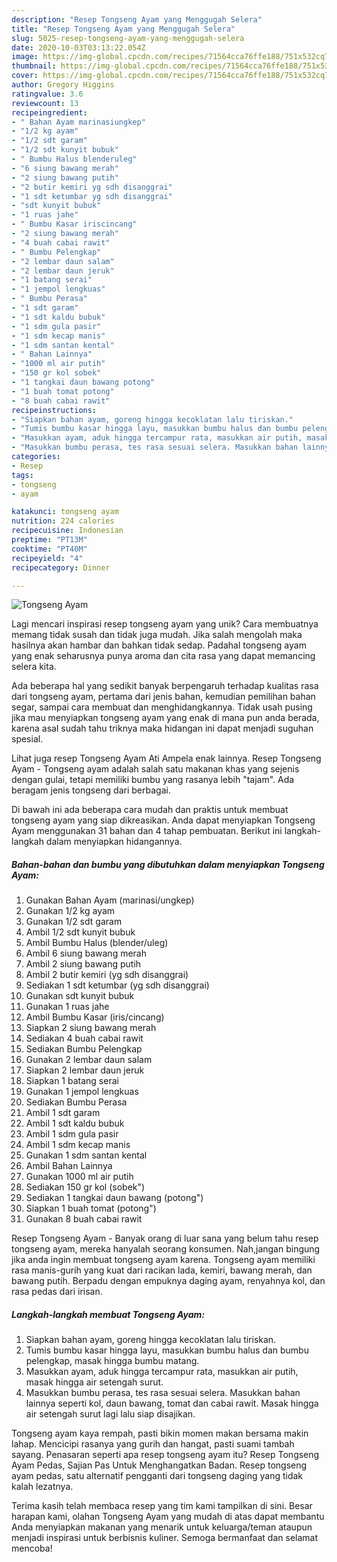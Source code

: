 ```yaml
---
description: "Resep Tongseng Ayam yang Menggugah Selera"
title: "Resep Tongseng Ayam yang Menggugah Selera"
slug: 5025-resep-tongseng-ayam-yang-menggugah-selera
date: 2020-10-03T03:13:22.054Z
image: https://img-global.cpcdn.com/recipes/71564cca76ffe188/751x532cq70/tongseng-ayam-foto-resep-utama.jpg
thumbnail: https://img-global.cpcdn.com/recipes/71564cca76ffe188/751x532cq70/tongseng-ayam-foto-resep-utama.jpg
cover: https://img-global.cpcdn.com/recipes/71564cca76ffe188/751x532cq70/tongseng-ayam-foto-resep-utama.jpg
author: Gregory Higgins
ratingvalue: 3.6
reviewcount: 13
recipeingredient:
- " Bahan Ayam marinasiungkep"
- "1/2 kg ayam"
- "1/2 sdt garam"
- "1/2 sdt kunyit bubuk"
- " Bumbu Halus blenderuleg"
- "6 siung bawang merah"
- "2 siung bawang putih"
- "2 butir kemiri yg sdh disanggrai"
- "1 sdt ketumbar yg sdh disanggrai"
- "sdt kunyit bubuk"
- "1 ruas jahe"
- " Bumbu Kasar iriscincang"
- "2 siung bawang merah"
- "4 buah cabai rawit"
- " Bumbu Pelengkap"
- "2 lembar daun salam"
- "2 lembar daun jeruk"
- "1 batang serai"
- "1 jempol lengkuas"
- " Bumbu Perasa"
- "1 sdt garam"
- "1 sdt kaldu bubuk"
- "1 sdm gula pasir"
- "1 sdm kecap manis"
- "1 sdm santan kental"
- " Bahan Lainnya"
- "1000 ml air putih"
- "150 gr kol sobek"
- "1 tangkai daun bawang potong"
- "1 buah tomat potong"
- "8 buah cabai rawit"
recipeinstructions:
- "Siapkan bahan ayam, goreng hingga kecoklatan lalu tiriskan."
- "Tumis bumbu kasar hingga layu, masukkan bumbu halus dan bumbu pelengkap, masak hingga bumbu matang."
- "Masukkan ayam, aduk hingga tercampur rata, masukkan air putih, masak hingga air setengah surut."
- "Masukkan bumbu perasa, tes rasa sesuai selera. Masukkan bahan lainnya seperti kol, daun bawang, tomat dan cabai rawit. Masak hingga air setengah surut lagi lalu siap disajikan."
categories:
- Resep
tags:
- tongseng
- ayam

katakunci: tongseng ayam 
nutrition: 224 calories
recipecuisine: Indonesian
preptime: "PT13M"
cooktime: "PT40M"
recipeyield: "4"
recipecategory: Dinner

---
```



![Tongseng Ayam](https://img-global.cpcdn.com/recipes/71564cca76ffe188/751x532cq70/tongseng-ayam-foto-resep-utama.jpg)

Lagi mencari inspirasi resep tongseng ayam yang unik? Cara membuatnya memang tidak susah dan tidak juga mudah. Jika salah mengolah maka hasilnya akan hambar dan bahkan tidak sedap. Padahal tongseng ayam yang enak seharusnya punya aroma dan cita rasa yang dapat memancing selera kita.

Ada beberapa hal yang sedikit banyak berpengaruh terhadap kualitas rasa dari tongseng ayam, pertama dari jenis bahan, kemudian pemilihan bahan segar, sampai cara membuat dan menghidangkannya. Tidak usah pusing jika mau menyiapkan tongseng ayam yang enak di mana pun anda berada, karena asal sudah tahu triknya maka hidangan ini dapat menjadi suguhan spesial.

Lihat juga resep Tongseng Ayam Ati Ampela enak lainnya. Resep Tongseng Ayam - Tongseng ayam adalah salah satu makanan khas yang sejenis dengan gulai, tetapi memiliki bumbu yang rasanya lebih &#34;tajam&#34;. Ada beragam jenis tongseng dari berbagai.


Di bawah ini ada beberapa cara mudah dan praktis untuk membuat tongseng ayam yang siap dikreasikan. Anda dapat menyiapkan Tongseng Ayam menggunakan 31 bahan dan 4 tahap pembuatan. Berikut ini langkah-langkah dalam menyiapkan hidangannya.

<!--inarticleads1-->

##### Bahan-bahan dan bumbu yang dibutuhkan dalam menyiapkan Tongseng Ayam:

1. Gunakan  Bahan Ayam (marinasi/ungkep)
1. Gunakan 1/2 kg ayam
1. Gunakan 1/2 sdt garam
1. Ambil 1/2 sdt kunyit bubuk
1. Ambil  Bumbu Halus (blender/uleg)
1. Ambil 6 siung bawang merah
1. Ambil 2 siung bawang putih
1. Ambil 2 butir kemiri (yg sdh disanggrai)
1. Sediakan 1 sdt ketumbar (yg sdh disanggrai)
1. Gunakan sdt kunyit bubuk
1. Gunakan 1 ruas jahe
1. Ambil  Bumbu Kasar (iris/cincang)
1. Siapkan 2 siung bawang merah
1. Sediakan 4 buah cabai rawit
1. Sediakan  Bumbu Pelengkap
1. Gunakan 2 lembar daun salam
1. Siapkan 2 lembar daun jeruk
1. Siapkan 1 batang serai
1. Gunakan 1 jempol lengkuas
1. Sediakan  Bumbu Perasa
1. Ambil 1 sdt garam
1. Ambil 1 sdt kaldu bubuk
1. Ambil 1 sdm gula pasir
1. Ambil 1 sdm kecap manis
1. Gunakan 1 sdm santan kental
1. Ambil  Bahan Lainnya
1. Gunakan 1000 ml air putih
1. Sediakan 150 gr kol (sobek&#34;)
1. Sediakan 1 tangkai daun bawang (potong&#34;)
1. Siapkan 1 buah tomat (potong&#34;)
1. Gunakan 8 buah cabai rawit


Resep Tongseng Ayam - Banyak orang di luar sana yang belum tahu resep tongseng ayam, mereka hanyalah seorang konsumen. Nah,jangan bingung jika anda ingin membuat tongseng ayam karena. Tongseng ayam memiliki rasa manis-gurih yang kuat dari racikan lada, kemiri, bawang merah, dan bawang putih. Berpadu dengan empuknya daging ayam, renyahnya kol, dan rasa pedas dari irisan. 

<!--inarticleads2-->

##### Langkah-langkah membuat Tongseng Ayam:

1. Siapkan bahan ayam, goreng hingga kecoklatan lalu tiriskan.
1. Tumis bumbu kasar hingga layu, masukkan bumbu halus dan bumbu pelengkap, masak hingga bumbu matang.
1. Masukkan ayam, aduk hingga tercampur rata, masukkan air putih, masak hingga air setengah surut.
1. Masukkan bumbu perasa, tes rasa sesuai selera. Masukkan bahan lainnya seperti kol, daun bawang, tomat dan cabai rawit. Masak hingga air setengah surut lagi lalu siap disajikan.


Tongseng ayam kaya rempah, pasti bikin momen makan bersama makin lahap. Mencicipi rasanya yang gurih dan hangat, pasti suami tambah sayang. Penasaran seperti apa resep tongseng ayam itu? Resep Tongseng Ayam Pedas, Sajian Pas Untuk Menghangatkan Badan. Resep tongseng ayam pedas, satu alternatif pengganti dari tongseng daging yang tidak kalah lezatnya. 

Terima kasih telah membaca resep yang tim kami tampilkan di sini. Besar harapan kami, olahan Tongseng Ayam yang mudah di atas dapat membantu Anda menyiapkan makanan yang menarik untuk keluarga/teman ataupun menjadi inspirasi untuk berbisnis kuliner. Semoga bermanfaat dan selamat mencoba!
